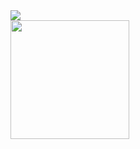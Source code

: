 
<a href="https://github.com/MylonasDimitris/github-readme-stats">
  <img align="center" src="https://github-readme-stats-drab-beta-74.vercel.app/api?username=MylonasDimitris" />
</a>
<br /> 
<a href="https://github.com/MylonasDimitris/convoychat">
  <img height=190 align="center" src="https://github-readme-stats-drab-beta-74.vercel.app/api/top-langs?username=MylonasDimitris&layout=compact&langs_count=8&card_width=320" />
</a>
